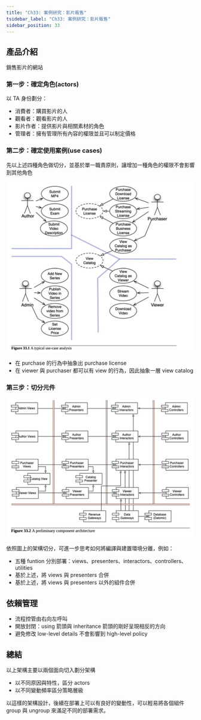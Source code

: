 ```yaml
---
title: "Ch33: 案例研究：影片販售"
tsidebar_label: "Ch33: 案例研究：影片販售"
sidebar_position: 33
---
```


## 產品介紹

銷售影片的網站

### 第一步：確定角色(actors)

以 TA 身份劃分：
- 消費者：購買影片的人
- 觀看者：觀看影片的人
- 影片作者：提供影片與相關素材的角色
- 管理者：擁有管理所有內容的權限並且可以制定價格

### 第二步：確定使用案例(use cases)

先以上述四種角色做切分，並基於單一職責原則，讓增加一種角色的權限不會影響到其他角色

![33.1](./ch33/33.1.png)

- 在 purchase 的行為中抽象出 purchase license
- 在 viewer 與 purchaser 都可以有 view 的行為，因此抽象一層 view catalog

### 第三步：切分元件

![33.2](./ch33/33.2.png)

依照圖上的架構切分，可進一步思考如何將編譯與建置環境分離，例如：
- 五種 funtion 分別部署：views、presenters、interactors、controllers、utilities
- 基於上述，將 views 與 presenters 合併
- 基於上述，將 views 與 presenters 以外的組件合併

## 依賴管理
- 流程控管由右向左呼叫
- 開放封閉：using 箭頭與 inheritance 箭頭的剛好呈現相反的方向
- 避免修改 low-level details 不會影響到 high-level policy

## 總結
以上架構主要以兩個面向切入劃分架構
- 以不同原因與特性，區分 actors 
- 以不同變動頻率區分策略層級

以這樣的架構設計，後續在部署上可以有良好的變動性，可以輕易將各個組件 group 與 ungroup 來滿足不同的部署需求。